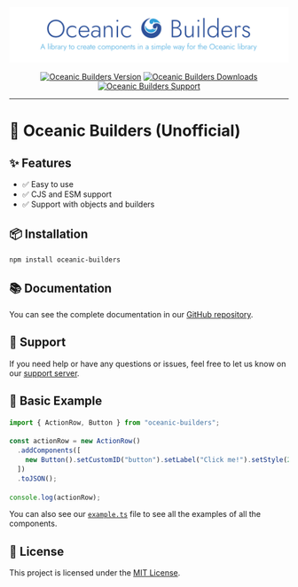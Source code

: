 <div align="center">

![Oceanic Builders Banner](assets/Banner.png)

[![Oceanic Builders Version](https://img.shields.io/npm/v/oceanic-builders.svg?style=for-the-badge)][OceanicBuildersNPMURL]
[![Oceanic Builders Downloads](https://img.shields.io/npm/dt/oceanic-builders?style=for-the-badge)][OceanicBuildersNPMURL]
[![Oceanic Builders Support](https://img.shields.io/badge/Discord-Support-5865F2?style=for-the-badge&logo=discord)][SupportServerURL]

</div>

---

# 🌊 Oceanic Builders (Unofficial)

## ✨ Features

- ✅ Easy to use
- ✅ CJS and ESM support
- ✅ Support with objects and builders

## 📦 Installation

```bash
npm install oceanic-builders
```

## 📚 Documentation

You can see the complete documentation in our [GitHub repository][DocumentationFolderURL].

## 🛟 Support

If you need help or have any questions or issues, feel free to let us know on our [support server][SupportServerURL].

## 🚀 Basic Example

```js
import { ActionRow, Button } from "oceanic-builders";

const actionRow = new ActionRow()
  .addComponents([
    new Button().setCustomID("button").setLabel("Click me!").setStyle(2),
  ])
  .toJSON();

console.log(actionRow);
```

You can also see our [`example.ts`][ExamplesFileURL] file to see all the examples of all the components.

## 📄 License

This project is licensed under the [MIT License][MITLicenseURL].

[DocumentationFolderURL]: https://github.com/FancyStudioTeam/OceanicBuilders/tree/main/docs/builders
[ExamplesFileURL]: https://github.com/FancyStudioTeam/OceanicBuilders/blob/main/example.ts
[MITLicenseURL]: https://opensource.org/license/mit
[OceanicBuildersNPMURL]: https://www.npmjs.com/package/oceanic-builders
[SupportServerURL]: https://discord.gg/gud55BjNFC
